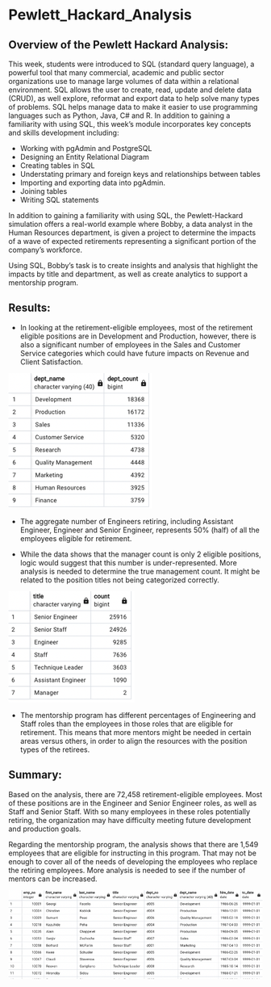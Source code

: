 # Pewlett_Hackard_Analysis
## Overview of the Pewlett Hackard Analysis:

This week, students were introduced to SQL (standard query language), a powerful tool that many commercial, academic and public sector organizations use to manage large volumes of data within a relational environment.
SQL allows the user to create, read, update and delete data (CRUD), as well explore, reformat and export data to help solve many types of problems. SQL helps manage data to make it easier to use programming languages such as Python, Java, C# and R. 
In addition to gaining a familiarity with using SQL, this week’s module incorporates key concepts and skills development including:
- Working with pgAdmin and PostgreSQL
- Designing an Entity Relational Diagram
- Creating tables in SQL
- Understating primary and foreign keys and relationships between tables
- Importing and exporting data into pgAdmin.
- Joining tables
- Writing SQL statements

In addition to gaining a familiarity with using SQL, the Pewlett-Hackard simulation offers a real-world example where Bobby, a data analyst in the Human Resources department, is given a project to determine the impacts of a wave of expected retirements representing a significant portion of the company’s workforce. 

Using SQL, Bobby’s task is to create insights and analysis that highlight the impacts by title and department, as well as create analytics to support a mentorship program.

## Results: 

- In looking at the retirement-eligible employees, most of the retirement eligible positions are in Development and Production,  however, there is also a significant number of employees in the Sales and Customer Service categories which could have future impacts on Revenue and Client Satisfaction.

![](https://github.com/vjtrom/Pewlett_Hackard_Analysis/blob/main/images/silver_tsunami_counts.png)

- The aggregate number of Engineers retiring, including Assistant Engineer, Engineer and Senior Engineer, represents 50% (half) of all the employees eligible for retirement. 

- While the data shows that the manager count is only 2 eligible positions, logic would suggest that this number is under-represented. More analysis is needed to determine the true management count. It might be related to the position titles not being categorized correctly. 

![](https://github.com/vjtrom/Pewlett_Hackard_Analysis/blob/main/images/retiring_titles.png)

- The mentorship program has different percentages of Engineering and Staff roles than the employees in those roles that are eligible for retirement. This means that more mentors might be needed in certain areas versus others, in order to align the resources with the position types of the retirees.  

## Summary:  

Based on the analysis, there are 72,458 retirement-eligible employees. Most of these positions are in the Engineer and Senior Engineer roles, as well as Staff and Senior Staff. With so many employees in these roles potentially retiring, the organization may have difficulty meeting future development and production goals.

Regarding the mentorship program, the analysis shows that there are 1,549 employees that are eligible for instructing in this program. That may not be enough to cover all of the needs of developing the employees who replace the retiring employees. More analysis is needed to see if the number of mentors can be increased. 


![](https://github.com/vjtrom/Pewlett_Hackard_Analysis/blob/main/images/silver_tsunami.png)
